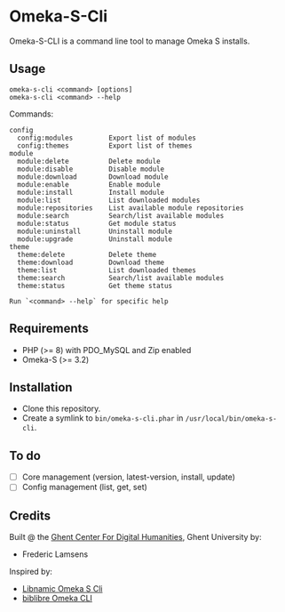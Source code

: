 # Omeka-S-Cli

Omeka-S-CLI is a command line tool to manage Omeka S installs.

## Usage

    omeka-s-cli <command> [options]
    omeka-s-cli <command> --help

Commands:

```
config
  config:modules         Export list of modules
  config:themes          Export list of themes
module
  module:delete          Delete module
  module:disable         Disable module
  module:download        Download module
  module:enable          Enable module
  module:install         Install module
  module:list            List downloaded modules
  module:repositories    List available module repositories
  module:search          Search/list available modules
  module:status          Get module status
  module:uninstall       Uninstall module
  module:upgrade         Uninstall module
theme
  theme:delete           Delete theme
  theme:download         Download theme
  theme:list             List downloaded themes
  theme:search           Search/list available modules
  theme:status           Get theme status

Run `<command> --help` for specific help

```

## Requirements

- PHP (>= 8) with PDO_MySQL and Zip enabled
- Omeka-S (>= 3.2)

## Installation

- Clone this repository. 
- Create a symlink to `bin/omeka-s-cli.phar` in `/usr/local/bin/omeka-s-cli`.

## To do

- [ ] Core management (version, latest-version, install, update)
- [ ] Config management (list, get, set)

## Credits

Built @ the [Ghent Center For Digital Humanities](https://www.ghentcdh.ugent.be/), Ghent University by:

* Frederic Lamsens

Inspired by:

- [Libnamic Omeka S Cli](https://github.com/Libnamic/omeka-s-cli/)
- [biblibre Omeka CLI](https://github.com/biblibre/omeka-cli)